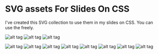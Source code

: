 # SVG assets For Slides On CSS

I've created this SVG collection to use them in my slides on CSS. 
You can use the freely. 

![alt tag](https://github.com/nabaroa/SVGassetsForSlidesOnCSS/blob/master/png/CSS_timeline.png?raw=true)
![alt tag](https://github.com/nabaroa/SVGassetsForSlidesOnCSS/blob/master/png/CSS_terms.png?raw=true)
![alt tag](https://github.com/nabaroa/SVGassetsForSlidesOnCSS/blob/master/png/CSS_selector.png?raw=true)

![alt tag](https://github.com/nabaroa/SVGassetsForSlidesOnCSS/blob/master/png/CSS_layout.png?raw=true)
![alt tag](https://github.com/nabaroa/SVGassetsForSlidesOnCSS/blob/master/png/CSS_flexbox.png?raw=true)
![alt tag](https://github.com/nabaroa/SVGassetsForSlidesOnCSS/blob/master/png/CSS_box_sizing.png?raw=true)
![alt tag](https://github.com/nabaroa/SVGassetsForSlidesOnCSS/blob/master/png/CSS_text_shadow.png?raw=true)
![alt tag](https://github.com/nabaroa/SVGassetsForSlidesOnCSS/blob/master/png/CSS_box_shadow.png?raw=true)
![alt tag](https://github.com/nabaroa/SVGassetsForSlidesOnCSS/blob/master/png/CSS_box_shadow.png?raw=true)
![alt tag](https://github.com/nabaroa/SVGassetsForSlidesOnCSS/blob/master/png/CSS_blending_backdrop.png?raw=true)
![alt tag](https://github.com/nabaroa/SVGassetsForSlidesOnCSS/blob/master/png/CSS_multi_column.png?raw=true)
